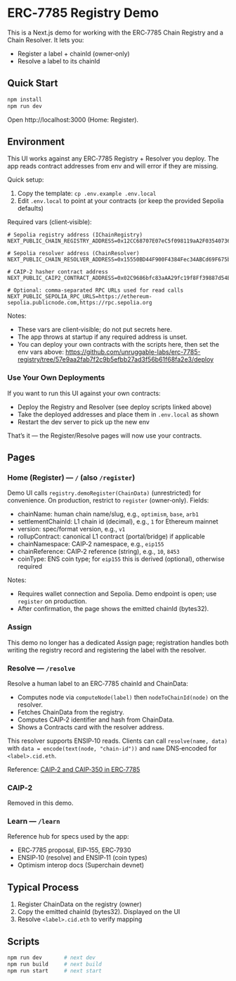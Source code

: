 # ERC‑7785 Registry Demo

This is a Next.js demo for working with the ERC‑7785 Chain Registry and a Chain Resolver. It lets you:

- Register a label + chainId (owner‑only)
- Resolve a label to its chainId

## Quick Start

```bash
npm install
npm run dev
```

Open http://localhost:3000 (Home: Register).

## Environment

This UI works against any ERC‑7785 Registry + Resolver you deploy. The app reads contract addresses from env and will error if they are missing.

Quick setup:

1. Copy the template: `cp .env.example .env.local`
2. Edit `.env.local` to point at your contracts (or keep the provided Sepolia defaults)

Required vars (client‑visible):

```
# Sepolia registry address (IChainRegistry)
NEXT_PUBLIC_CHAIN_REGISTRY_ADDRESS=0x12CC68707E07eC5f098119aA2F035407364F3dab

# Sepolia resolver address (ChainResolver)
NEXT_PUBLIC_CHAIN_RESOLVER_ADDRESS=0x15550BD44F900F4384Fec34ABCd69F675b8ED8C5

# CAIP‑2 hasher contract address
NEXT_PUBLIC_CAIP2_CONTRACT_ADDRESS=0x02C9686bfc83aAA29fc19f8Ff39887d54B4Ef57a

# Optional: comma‑separated RPC URLs used for read calls
NEXT_PUBLIC_SEPOLIA_RPC_URLS=https://ethereum-sepolia.publicnode.com,https://rpc.sepolia.org
```

Notes:

- These vars are client‑visible; do not put secrets here.
- The app throws at startup if any required address is unset.
- You can deploy your own contracts with the scripts here, then set the env vars above:
  https://github.com/unruggable-labs/erc-7785-registry/tree/57e9aa2fab7f2c9b5efbb27ad3f56b61f68fa2e3/deploy

### Use Your Own Deployments

If you want to run this UI against your own contracts:

- Deploy the Registry and Resolver (see deploy scripts linked above)
- Take the deployed addresses and place them in `.env.local` as shown
- Restart the dev server to pick up the new env

That’s it — the Register/Resolve pages will now use your contracts.

## Pages

### Home (Register) — `/` (also `/register`)

Demo UI calls `registry.demoRegister(ChainData)` (unrestricted) for convenience. On production, restrict to `register` (owner‑only). Fields:

- chainName: human chain name/slug, e.g., `optimism`, `base`, `arb1`
- settlementChainId: L1 chain id (decimal), e.g., `1` for Ethereum mainnet
- version: spec/format version, e.g., `v1`
- rollupContract: canonical L1 contract (portal/bridge) if applicable
- chainNamespace: CAIP‑2 namespace, e.g., `eip155`
- chainReference: CAIP‑2 reference (string), e.g., `10`, `8453`
- coinType: ENS coin type; for `eip155` this is derived (optional), otherwise required

Notes:

- Requires wallet connection and Sepolia. Demo endpoint is open; use `register` on production.
- After confirmation, the page shows the emitted chainId (bytes32).

### Assign

This demo no longer has a dedicated Assign page; registration handles both writing the registry record and registering the label with the resolver.

### Resolve — `/resolve`

Resolve a human label to an ERC‑7785 chainId and ChainData:

- Computes node via `computeNode(label)` then `nodeToChainId(node)` on the resolver.
- Fetches ChainData from the registry.
- Computes CAIP‑2 identifier and hash from ChainData.
- Shows a Contracts card with the resolver address.

This resolver supports ENSIP‑10 reads. Clients can call `resolve(name, data)` with `data = encode(text(node, "chain-id"))` and `name` DNS‑encoded for `<label>.cid.eth`.

Reference: [CAIP‑2 and CAIP‑350 in ERC‑7785](https://github.com/unruggable-labs/ERCs/blob/1ecc8b7195af98804c45f2c8c669571e11f288b5/ERCS/erc-7785.md#caip-2-and-caip-350-integration-in-erc-7785-chain-identifier)

### CAIP‑2

Removed in this demo.

### Learn — `/learn`

Reference hub for specs used by the app:

- ERC‑7785 proposal, EIP‑155, ERC‑7930
- ENSIP‑10 (resolve) and ENSIP‑11 (coin types)
- Optimism interop docs (Superchain devnet)

## Typical Process

1. Register ChainData on the registry (owner)
2. Copy the emitted chainId (bytes32). Displayed on the UI
3. Resolve `<label>.cid.eth` to verify mapping

## Scripts

```bash
npm run dev       # next dev
npm run build     # next build
npm run start     # next start
```
